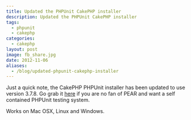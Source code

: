 ```yaml
---
title: Updated the PHPUnit CakePHP installer
description: Updated the PHPUnit CakePHP installer
tags:
  - phpunit
  - cakephp
categories:
  - cakephp
layout: post
image: fb_share.jpg
date: 2012-11-06
aliases:
  - /blog/updated-phpunit-cakephp-installer
---
```


Just a quick note, the CakePHP PHPUnit installer has been updated to use version 3.7.8\. Go grab it [here](https://github.com/Hyra/PHPUnit-Cake2) if you are no fan of PEAR and want a self contained PHPUnit testing system.

Works on Mac OSX, Linux and Windows.
